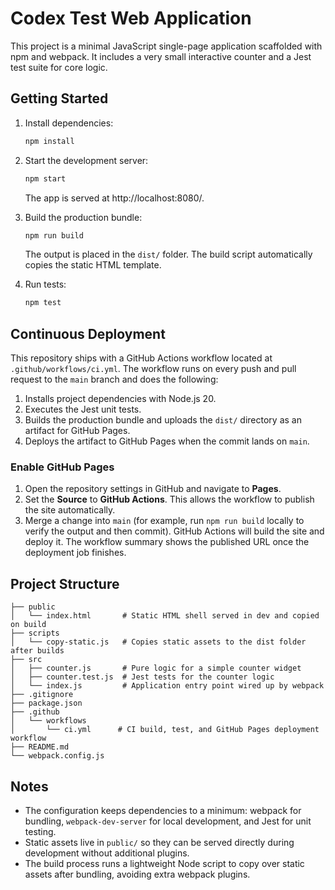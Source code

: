 # Codex Test Web Application

This project is a minimal JavaScript single-page application scaffolded with npm and webpack. It includes a very small interactive counter and a Jest test suite for core logic.

## Getting Started

1. Install dependencies:
   ```bash
   npm install
   ```

2. Start the development server:
   ```bash
   npm start
   ```
   The app is served at http://localhost:8080/.

3. Build the production bundle:
   ```bash
   npm run build
   ```
   The output is placed in the `dist/` folder. The build script automatically copies the static HTML template.

4. Run tests:
   ```bash
   npm test
   ```

## Continuous Deployment

This repository ships with a GitHub Actions workflow located at `.github/workflows/ci.yml`. The workflow runs on every push and pull request to the `main` branch and does the following:

1. Installs project dependencies with Node.js 20.
2. Executes the Jest unit tests.
3. Builds the production bundle and uploads the `dist/` directory as an artifact for GitHub Pages.
4. Deploys the artifact to GitHub Pages when the commit lands on `main`.

### Enable GitHub Pages

1. Open the repository settings in GitHub and navigate to **Pages**.
2. Set the **Source** to **GitHub Actions**. This allows the workflow to publish the site automatically.
3. Merge a change into `main` (for example, run `npm run build` locally to verify the output and then commit). GitHub Actions will build the site and deploy it. The workflow summary shows the published URL once the deployment job finishes.

## Project Structure

```
├── public
│   └── index.html       # Static HTML shell served in dev and copied on build
├── scripts
│   └── copy-static.js   # Copies static assets to the dist folder after builds
├── src
│   ├── counter.js       # Pure logic for a simple counter widget
│   ├── counter.test.js  # Jest tests for the counter logic
│   └── index.js         # Application entry point wired up by webpack
├── .gitignore
├── package.json
├── .github
│   └── workflows
│       └── ci.yml      # CI build, test, and GitHub Pages deployment workflow
├── README.md
└── webpack.config.js
```

## Notes

- The configuration keeps dependencies to a minimum: webpack for bundling, `webpack-dev-server` for local development, and Jest for unit testing.
- Static assets live in `public/` so they can be served directly during development without additional plugins.
- The build process runs a lightweight Node script to copy over static assets after bundling, avoiding extra webpack plugins.
